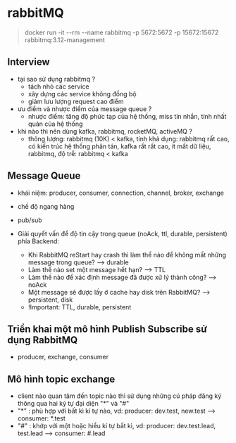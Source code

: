 # rabbitMQ

> docker run -it --rm --name rabbitmq -p 5672:5672 -p 15672:15672 rabbitmq:3.12-management

## Interview

- tại sao sử dụng rabbitmq ?
  - tách nhỏ các service
  - xây dựng các service không đồng bộ
  - giảm lưu lượng request cao điểm
- ưu điểm và nhược điểm của message queue ?
  - nhược điểm: tăng độ phức tạp của hệ thống, miss tin nhắn, tính nhất quán của hệ thống
- khi nào thì nên dùng kafka, rabbitmq, rocketMQ, activeMQ ?
  - thông lượng: rabbitmq (10K) < kafka, tính khả dụng: rabbitmq rất cao, có kiến trúc hệ thống phân tán, kafka rất rất cao, ít mất dữ liệu, rabbitmq, độ trễ: rabbitmq < kafka

## Message Queue

- khái niệm: producer, consumer, connection, channel, broker, exchange

- chế độ ngang hàng
- pub/sub

- Giải quyết vấn đề độ tin cậy trong queue (noAck, ttl, durable, persistent) phía Backend:
  - Khi RabbitMQ reStart hay crash thì làm thế nào để không mất những message trong queue? --> durable
  - Làm thế nào set một message hết hạn? --> TTL
  - Làm thế nào để xác định message đã được xử lý thành công? --> noAck
  - Một message sẽ được lấy ở cache hay disk trên RabbitMQ? --> persistent, disk
  - !Important: TTL, durable, persistent

## Triển khai một mô hình Publish Subscribe sử dụng RabbitMQ

- producer, exchange, consumer

## Mô hình topic exchange

- client nào quan tâm đến topic nào thì sử dụng những cú pháp đăng ký thông qua hai ký tự đại diện "\*" và "#"
- "\*" : phù hợp với bất kì kí tự nào, vd: producer: dev.test, new.test --> consumer: \*.test
- "#" : khớp với một hoặc hiều kí tự bất kì, vd: producer: dev.test.lead, test.lead --> consumer: #.lead
